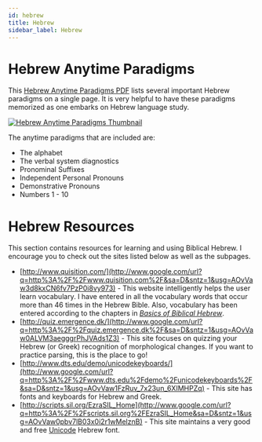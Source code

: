 ```yaml
---
id: hebrew
title: Hebrew
sidebar_label: Hebrew
---
```


# Hebrew Anytime Paradigms

This [Hebrew Anytime Paradigms PDF](/pdf/Hebrew-Anytime-Paradigms.pdf) lists several important Hebrew paradigms on a single page. It is very helpful to have these paradigms memorized as one embarks on Hebrew language study.

<a href="/pdf/Hebrew-Anytime-Paradigms.pdf">![Hebrew Anytime Paradigms Thumbnail](/img/hebrew-anytime-paradigms.png)</a>

The anytime paradigms that are included are:

- The alphabet
- The verbal system diagnostics
- Pronominal Suffixes
- Independent Personal Pronouns
- Demonstrative Pronouns
- Numbers 1 - 10

# Hebrew Resources

This section contains resources for learning and using Biblical Hebrew. I encourage you to check out the sites listed below as well as the subpages.

- [http://www.quisition.com/](http://www.google.com/url?q=http%3A%2F%2Fwww.quisition.com%2F&sa=D&sntz=1&usg=AOvVaw3d8kxCN6fv7PzP0i8vy973) - This website intelligently helps the user learn vocabulary. I have entered in all the vocabulary words that occur more than 46 times in the Hebrew Bible. Also, vocabulary has been entered according to the chapters in [_Basics of Biblical Hebrew_](http://www.google.com/url?q=http%3A%2F%2Fwww.amazon.com%2FBasics-Biblical-Hebrew-Grammar-Second%2Fdp%2F0310270200%2Fref%3Dsr_1_1%3Fie%3DUTF8%26s%3Dbooks%26qid%3D1276516199%26sr%3D8-1&sa=D&sntz=1&usg=AOvVaw1ReETF5ZBG98Z6NZIBYM_z).
- [http://quiz.emergence.dk/](http://www.google.com/url?q=http%3A%2F%2Fquiz.emergence.dk%2F&sa=D&sntz=1&usg=AOvVaw0ALVM3aegggrPhJVAds1Z3) - This site focuses on quizzing your Hebrew (or Greek) recognition of morphological changes. If you want to practice parsing, this is the place to go!
- [http://www.dts.edu/demo/unicodekeyboards/](http://www.google.com/url?q=http%3A%2F%2Fwww.dts.edu%2Fdemo%2Funicodekeyboards%2F&sa=D&sntz=1&usg=AOvVaw1FzRuv_7x23un_6XIMHPZq) - This site has fonts and keyboards for Hebrew and Greek.
- [http://scripts.sil.org/EzraSIL_Home](http://www.google.com/url?q=http%3A%2F%2Fscripts.sil.org%2FEzraSIL_Home&sa=D&sntz=1&usg=AOvVaw0pbv7lB03x0i2r1wMelznB) - This site maintains a very good and free [Unicode](http://www.google.com/url?q=http%3A%2F%2Fen.wikipedia.org%2Fwiki%2FUnicode&sa=D&sntz=1&usg=AOvVaw2JplIJv8oQCEH21TDaD-t4) Hebrew font.